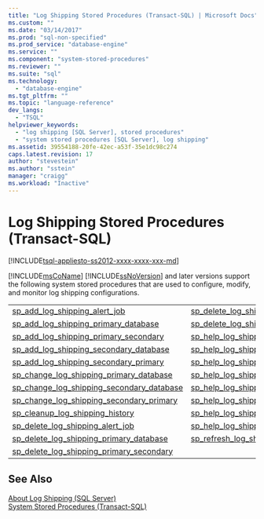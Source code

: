 ```yaml
---
title: "Log Shipping Stored Procedures (Transact-SQL) | Microsoft Docs"
ms.custom: ""
ms.date: "03/14/2017"
ms.prod: "sql-non-specified"
ms.prod_service: "database-engine"
ms.service: ""
ms.component: "system-stored-procedures"
ms.reviewer: ""
ms.suite: "sql"
ms.technology: 
  - "database-engine"
ms.tgt_pltfrm: ""
ms.topic: "language-reference"
dev_langs: 
  - "TSQL"
helpviewer_keywords: 
  - "log shipping [SQL Server], stored procedures"
  - "system stored procedures [SQL Server], log shipping"
ms.assetid: 39554188-20fe-42ec-a53f-35e1dc98c274
caps.latest.revision: 17
author: "stevestein"
ms.author: "sstein"
manager: "craigg"
ms.workload: "Inactive"
---
```

# Log Shipping Stored Procedures (Transact-SQL)
[!INCLUDE[tsql-appliesto-ss2012-xxxx-xxxx-xxx-md](../../includes/tsql-appliesto-ss2012-xxxx-xxxx-xxx-md.md)]

  [!INCLUDE[msCoName](../../includes/msconame-md.md)] [!INCLUDE[ssNoVersion](../../includes/ssnoversion-md.md)] and later versions support the following system stored procedures that are used to configure, modify, and monitor log shipping configurations.  
  
|||  
|-|-|  
|[sp_add_log_shipping_alert_job](../../relational-databases/system-stored-procedures/sp-add-log-shipping-alert-job-transact-sql.md)|[sp_delete_log_shipping_secondary_database](../../relational-databases/system-stored-procedures/sp-delete-log-shipping-secondary-database-transact-sql.md)|  
|[sp_add_log_shipping_primary_database](../../relational-databases/system-stored-procedures/sp-add-log-shipping-primary-database-transact-sql.md)|[sp_delete_log_shipping_secondary_primary](../../relational-databases/system-stored-procedures/sp-delete-log-shipping-secondary-primary-transact-sql.md)|  
|[sp_add_log_shipping_primary_secondary](../../relational-databases/system-stored-procedures/sp-add-log-shipping-primary-secondary-transact-sql.md)|[sp_help_log_shipping_alert_job](../../relational-databases/system-stored-procedures/sp-help-log-shipping-alert-job-transact-sql.md)|  
|[sp_add_log_shipping_secondary_database](../../relational-databases/system-stored-procedures/sp-add-log-shipping-secondary-database-transact-sql.md)|[sp_help_log_shipping_monitor](../../relational-databases/system-stored-procedures/sp-help-log-shipping-monitor-transact-sql.md)|  
|[sp_add_log_shipping_secondary_primary](../../relational-databases/system-stored-procedures/sp-add-log-shipping-secondary-primary-transact-sql.md)|[sp_help_log_shipping_monitor_primary](../../relational-databases/system-stored-procedures/sp-help-log-shipping-monitor-primary-transact-sql.md)|  
|[sp_change_log_shipping_primary_database](../../relational-databases/system-stored-procedures/sp-change-log-shipping-primary-database-transact-sql.md)|[sp_help_log_shipping_monitor_secondary](../../relational-databases/system-stored-procedures/sp-help-log-shipping-monitor-secondary-transact-sql.md)|  
|[sp_change_log_shipping_secondary_database](../../relational-databases/system-stored-procedures/sp-change-log-shipping-secondary-database-transact-sql.md)|[sp_help_log_shipping_primary_database](../../relational-databases/system-stored-procedures/sp-help-log-shipping-primary-database-transact-sql.md)|  
|[sp_change_log_shipping_secondary_primary](../../relational-databases/system-stored-procedures/sp-change-log-shipping-secondary-primary-transact-sql.md)|[sp_help_log_shipping_primary_secondary](../../relational-databases/system-stored-procedures/sp-help-log-shipping-primary-secondary-transact-sql.md)|  
|[sp_cleanup_log_shipping_history](../../relational-databases/system-stored-procedures/sp-cleanup-log-shipping-history-transact-sql.md)|[sp_help_log_shipping_secondary_database](../../relational-databases/system-stored-procedures/sp-help-log-shipping-secondary-database-transact-sql.md)|  
|[sp_delete_log_shipping_alert_job](../../relational-databases/system-stored-procedures/sp-delete-log-shipping-alert-job-transact-sql.md)|[sp_help_log_shipping_secondary_primary](../../relational-databases/system-stored-procedures/sp-help-log-shipping-secondary-primary-transact-sql.md)|  
|[sp_delete_log_shipping_primary_database](../../relational-databases/system-stored-procedures/sp-delete-log-shipping-primary-database-transact-sql.md)|[sp_refresh_log_shipping_monitor](../../relational-databases/system-stored-procedures/sp-refresh-log-shipping-monitor-transact-sql.md)|  
|[sp_delete_log_shipping_primary_secondary](../../relational-databases/system-stored-procedures/sp-delete-log-shipping-primary-secondary-transact-sql.md)||  
  
## See Also  
 [About Log Shipping &#40;SQL Server&#41;](../../database-engine/log-shipping/about-log-shipping-sql-server.md)   
 [System Stored Procedures &#40;Transact-SQL&#41;](../../relational-databases/system-stored-procedures/system-stored-procedures-transact-sql.md)  
  
  
